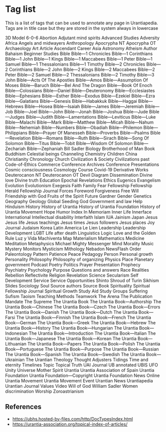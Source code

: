 # Tag list

This is a list of tags that can be used to annotate any page in Urantiapedia. Tags are in title case but they are stored in the system always in lowercase

3D Model
6-0-6
Abortion
Adjutant mind spirits
Advanced Studies
Adversity
Africa
Angels and midwayers
Anthropology
Apocrypha NT
Apocrypha OT
Archaeology
Art
Article
Ascendant Career
Asia
Astronomy
Atheism
Author
Bahaism
Beginner Studies
Bible
Bible—1 Chronicles
Bible—1 Corinthians
Bible—1 John
Bible—1 Kings
Bible—1 Maccabees
Bible—1 Peter
Bible—1 Samuel
Bible—1 Thessalonians
Bible—1 Timothy
Bible—2 Chronicles
Bible—2 Corinthians
Bible—2 John
Bible—2 Kings
Bible—2 Maccabees
Bible—2 Peter
Bible—2 Samuel
Bible—2 Thessalonians
Bible—2 Timothy
Bible—3 John
Bible—Acts Of The Apostles
Bible—Amos
Bible—Assumption Of Moses
Bible—Baruch
Bible—Bel And The Dragon
Bible—Book Of Enoch
Bible—Colossians
Bible—Daniel
Bible—Deuteronomy
Bible—Ecclesiastes
Bible—Ephesians
Bible—Esther
Bible—Exodus
Bible—Ezekiel
Bible—Ezra
Bible—Galatians
Bible—Genesis
Bible—Habakkuk
Bible—Haggai
Bible—Hebrews
Bible—Hosea
Bible—Isaiah
Bible—James
Bible—Jeremiah
Bible—Job
Bible—Joel
Bible—John
Bible—Jonah
Bible—Joshua
Bible—Jude
Bible—Judges
Bible—Judith
Bible—Lamentations
Bible—Leviticus
Bible—Luke
Bible—Malachi
Bible—Mark
Bible—Matthew
Bible—Micah
Bible—Nahum
Bible—Nehemiah
Bible—Numbers
Bible—Obadiah
Bible—Philemon
Bible—Philippians
Bible—Prayer Of Manesseh
Bible—Proverbs
Bible—Psalms
Bible—Revelation
Bible—Romans
Bible—Ruth
Bible—Sirach
Bible—Song Of Solomon
Bible—Titus
Bible—Tobit
Bible—Wisdom Of Solomon
Bible—Zechariah
Bible—Zephaniah
Bill Sadler
Biology
Brotherhood of Man
Book
Buddhism
Celestial beings
Channeling
Chemistry
Children
China
Christianity
Chronology
Church
Civilization & Society
Civilizations past
Code-of-Ethics
Commerce
Conference Archives
Conference Presentations
Cosmic consciousness
Cosmology
Course
Covid-19
Derivative Works
Deuterocanon NT
Deuterocanon OT
Devil
Diagram
Dissemination
Divine love
Divine truth
Education
Epochal Revelations
Ethics
Eugenics
Evangelism
Evolution
Evolutionism
Exegesis
Faith
Family
Fear
Fellowship
Fellowship Herald
Fellowship Journal
Forces
Foreword
Forgiveness
Free Will
Friendship with God
Fruits of the Spirit
Future
Gardner
Gender
Genetics
Geography
Geology
Global Seeding
God
Government and law
Help
Hinduism
History
History of Urantia
History of Urantia Foundation
History of Urantia Movement
Hope
Humor
Index
In Memoriam
Inner Life
Innerface International
Intellectual disability
Interfaith
Islam
IUA
Jainism
Japan
Jesus
Jesus life
Jesus teachings
Jesus times
Jesus followers
Jesus places
Joy
Journal
Judaism
Korea
Latin America
Le Lien
Leadership
Leadership Development
LGBT
Life after death
Linguistics
Logic
Love and the Golden Rule
Luz y Vida
Machiventa
Map
Materialism
Mathematics
Medicine
Meditation
Metaphysics
Michael
Mighty Messenger
Mind
Morality
Music
Mystery Monitors
Mysticism
Mithology
Nebadon
NewsFlash
Order
Paleontology
Pattern
Patience
Peace
Pedagogy
Person
Personal growth
Personality
Philosophy
Philosophy of organizing
Physics
Place
Planetary government
Podcast
Poetry
Politics
Prayer
Presentation
Prophecy
Psychiatry
Psychology
Purpose
Questions and answers
Race
Realities
Rebellion
Reflectivite
Religion
Revelation
Science
Secularism
Self Development
Service
Service Opportunities
Shinto
Shroud of Turin
Sikhism
Slides
Sociology
Soul
Source authors
Source Book
Spirituality
Spiritual Fellowship Journal
Spiritual Growth
Study Aid
Study Groups
Suffering
Sufism
Taoism
Teaching Methods
Teamwork
The Arena
The Publication Mandate
The Supreme
The Urantia Book
The Urantia Book—Authorship
The Urantia Book—Chinese
The Urantia Book—Czech
The Urantia Book—Errors
The Urantia Book—Danish
The Urantia Book—Dutch
The Urantia Book—Farsi
The Urantia Book—Finnish
The Urantia Book—French
The Urantia Book—German
The Urantia Book—Greek
The Urantia Book—Hebrew
The Urantia Book—History
The Urantia Book—Hungarian
The Urantia Book—Indonesian
The Urantia Book—Introduction
The Urantia Book—Italian
The Urantia Book—Japanese
The Urantia Book—Korean
The Urantia Book—Lithuanian
The Urantia Book—Papers
The Urantia Book—Polish
The Urantia Book—Portuguese
The Urantia Book—Purpose
The Urantia Book—Russian
The Urantia Book—Spanish
The Urantia Book—Swedish
The Urantia Book—Ukrainian
The Urantian
Theology
Thought Adjusters
Tidings
Time and eternity
Timelines
Topic
Topical
Truth
UAI Journal
UB annotated
UBIS
UFO
Unity
Universe Mother Spirit
Urantia
Urantia Association of Spain
Urantia Foundation
Urantia Foundation—Copyright
Urantia Foundation News Online
Urantia Movement
Urantia Movement Event
Urantian News
Urantiapedia
Urantian Journal
Values
Video
Will of God
William Sadler
Women discrimination
Worship
Zoroastrianism

## References

- https://ubhs.hosted-by-files.com/http/DocTypesIndex.html
- https://urantia-association.org/topical-index-of-articles/